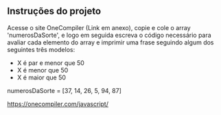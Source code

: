 ## Instruções do projeto

Acesse o site OneCompiler (Link em anexo), copie e cole o array 'numerosDaSorte', e logo em seguida escreva o código necessário para avaliar cada elemento do array e imprimir uma frase seguindo algum dos seguintes três modelos:

- X é par e menor que 50
- X é menor que 50
- X é maior que 50

numerosDaSorte = [37, 14, 26, 5, 94, 87]

https://onecompiler.com/javascript/
